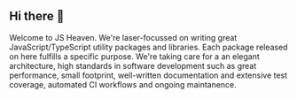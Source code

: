 ## Hi there 👋

Welcome to JS Heaven. We're laser-focussed on writing great JavaScript/TypeScript utility packages and libraries. 
Each package released on here fulfills a specific purpose. We're taking care for a an elegant architecture, 
high standards in software development such as great performance, small footprint, well-written documentation and 
extensive test coverage, automated CI workflows and ongoing maintanence.
